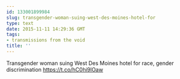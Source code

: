 ```yaml
---
id: 133001899984
slug: transgender-woman-suing-west-des-moines-hotel-for
type: text
date: 2015-11-11 14:29:36 GMT
tags:
- transmissions from the void
title: ''
---
```

Transgender woman suing West Des Moines hotel for race, gender discrimination https://t.co/hC0hi9lOaw
